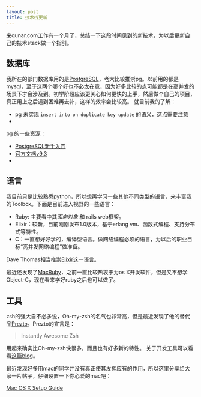 ```yaml
---
layout: post
title: 技术栈更新
---
```


来qunar.com工作有一个月了，总结一下这段时间见到的新技术，为以后更新自己的技术stack做一个指引。
## 数据库
我所在的部门数据库用的是[PostgreSQL](http://www.postgresql.org/)，老大比较推崇pg。以前用的都是mysql，至于这两个哪个好也不必太在意，因为好多比较的点可能都是在高并发的场景下才会涉及到。初学阶段应该更关心如何更快的上手，然后做个自己的项目，真正用上之后遇到困难再去补，这样的效率会比较高。
就目前我的了解：
    
* pg 未实现 `insert into on duplicate key update` 的语义，这点需要注意
* 

pg 的一些资源：

* [PostgreSQL新手入门](http://www.ruanyifeng.com/blog/2013/12/getting_started_with_postgresql.html)
* [官方文档v9.3](http://www.postgresql.org/docs/9.3/static/index.html)
* 

## 语言
我目前只是比较熟悉python，所以想再学习一些其他不同类型的语言，来丰富我的Toolbox。下面是目前进入视野的一些语言：

* Ruby: 主要看中其*面向对象* 和 rails web框架。
* Elixir：较新，目前刚刚发布1.0版本，基于erlang vm、函数式编程、支持分布式等特性。 
* C：一直想好好学的，编译型语言。做网络编程必须的语言，为以后的职业目标“高并发网络编程”做准备。
    
Dave Thomas相当推崇[Elixir](http://elixir-lang.org/)这一语言。

最近还发现了[MacRuby](http://macruby.org/)，之前一直比较热衷于为os X开发软件，但是又不想学Object-C，现在看来学好ruby之后也可以做了。

## 工具
zsh的强大自不必多说，Oh-my-zsh的名气也非常高，但是最近发现了他的替代品[Prezto](https://github.com/sorin-ionescu/prezto)。Prezto的宣言是：
>   Instantly Awesome Zsh

用起来确实比Oh-my-zsh快很多，而且也有好多新的特性。
关于开发工具可以看看[这篇blog](http://joshsymonds.com/blog/2014/01/22/supercharge-your-rails-development-environment/)。

最近发现好多用mac的同学并没有真正使其发挥应有的作用，所以这里分享给大家一片帖子，仔细设置一下你心爱的mac吧：
	
[Mac OS X Setup Guide](http://www.sourabhbajaj.com/mac-setup/)
